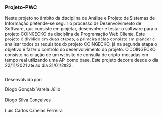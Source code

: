 ### Projeto-PWC

Neste projeto no âmbito da disciplina de Análise e Projeto de Sistemas de Informação pretende-se seguir o processo de Desenvolvimento de Software, que consiste em projetar, desenvolver e testar o software para o projeto COINGECKO da disciplina de Programação Web Cliente. Este projeto é dividido em duas etapas, a primeira delas consiste em planear e analisar todos os requisitos do projeto COINGECKO, já na segunda etapa o objetivo é fazer o controlo do desenvolvimento do projeto. O COINGECKO consiste na criação de um website de consulta de cripto-moeadas em tempo real utilizando uma API como base. Este projeto decorre desde o dia 22/11/2021 até ao dia 31/01/2022. 

##

Desenvolvido por:

Diogo Gonçalo Varela Júlio
<br><br>
Diogo Silva Gonçalves 
<br><br>
Luís Carlos Canelas Ferreira

##
